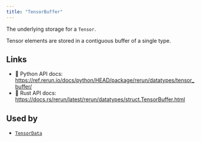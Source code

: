 ```yaml
---
title: "TensorBuffer"
---
```


The underlying storage for a `Tensor`.

Tensor elements are stored in a contiguous buffer of a single type.


## Links
 * 🐍 Python API docs: https://ref.rerun.io/docs/python/HEAD/package/rerun/datatypes/tensor_buffer/
 * 🦀 Rust API docs: https://docs.rs/rerun/latest/rerun/datatypes/struct.TensorBuffer.html


## Used by

* [`TensorData`](../datatypes/tensor_data.md)
